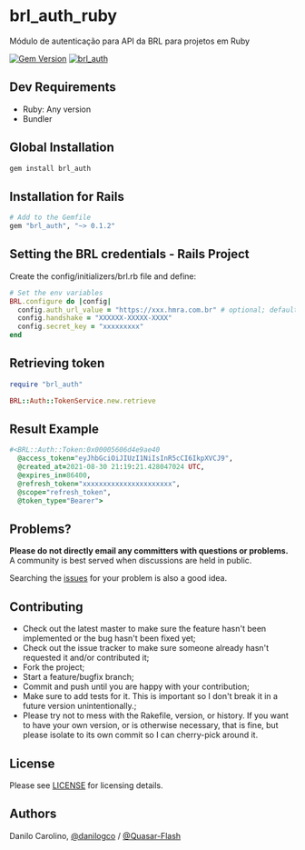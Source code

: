 # brl_auth_ruby

Módulo de autenticação para API da BRL para projetos em Ruby

[![Gem Version](https://badge.fury.io/rb/brl_auth.svg)](https://badge.fury.io/rb/brl_auth)
[![brl_auth](https://github.com/Quasar-Flash/brl_auth_ruby/actions/workflows/ruby.yml/badge.svg)](https://github.com/Quasar-Flash/brl_auth_ruby/actions/workflows/ruby.yml)

## Dev Requirements

- Ruby: Any version
- Bundler

## Global Installation

```ruby
gem install brl_auth
```

## Installation for Rails

```ruby
# Add to the Gemfile
gem "brl_auth", "~> 0.1.2"
```

## Setting the BRL credentials - Rails Project

Create the config/initializers/brl.rb file and define:

```ruby
# Set the env variables
BRL.configure do |config|
  config.auth_url_value = "https://xxx.hmra.com.br" # optional; default: https://hom.api.acesso.hmra.com.br
  config.handshake = "XXXXXX-XXXXX-XXXX"
  config.secret_key = "xxxxxxxxx"
end
```

## Retrieving token

```ruby
require "brl_auth"

BRL::Auth::TokenService.new.retrieve
```

## Result Example

```ruby
#<BRL::Auth::Token:0x00005606d4e9ae40
  @access_token="eyJhbGciOiJIUzI1NiIsInR5cCI6IkpXVCJ9",
  @created_at=2021-08-30 21:19:21.428047024 UTC,
  @expires_in=86400,
  @refresh_token="xxxxxxxxxxxxxxxxxxxxxx",
  @scope="refresh_token",
  @token_type="Bearer">
```

## Problems?

**Please do not directly email any committers with questions or problems.**  A
community is best served when discussions are held in public.

Searching the [issues](https://github.com/Quasar-Flash/brl_auth_ruby/issues)
for your problem is also a good idea.

## Contributing

- Check out the latest master to make sure the feature hasn't been implemented
or the bug hasn't been fixed yet;
- Check out the issue tracker to make sure someone already hasn't requested it
and/or contributed it;
- Fork the project;
- Start a feature/bugfix branch;
- Commit and push until you are happy with your contribution;
- Make sure to add tests for it. This is important so I don't break it in a
future version unintentionally.;
- Please try not to mess with the Rakefile, version, or history. If you want to
have your own version, or is otherwise necessary, that is fine, but please
isolate to its own commit so I can cherry-pick around it.

## License

Please see [LICENSE](https://github.com/Quasar-Flash/brl_auth_ruby/blob/master/LICENSE.txt)
for licensing details.

## Authors

Danilo Carolino, [@danilogco](https://github.com/danilogco) / [@Quasar-Flash](https://github.com/Quasar-Flash)
